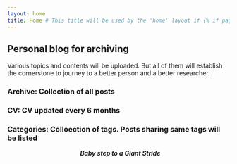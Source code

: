 ```yaml
---
layout: home
title: Home # This title will be used by the 'home' layout if {% if page.title %} is present
---
```


## Personal blog for archiving
Various topics and contents will be uploaded. But all of them will establish the cornerstone to journey to a better person and a better researcher. 

### Archive: Collection of all posts

### CV: CV updated every 6 months

### Categories: Colloection of tags. Posts sharing same tags will be listed   


    

<div align="center" markdown="1">
  
  ***Baby step to a Giant Stride***

</div>
